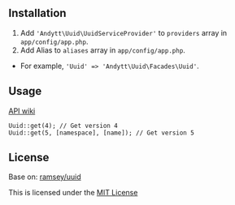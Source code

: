 ## Installation

1. Add `'Andytt\Uuid\UuidServiceProvider'` to `providers` array in `app/config/app.php`.
2. Add Alias to `aliases` array in `app/config/app.php`.
 * For example, `'Uuid' => 'Andytt\Uuid\Facades\Uuid'`.

## Usage

[API wiki](https://github.com/andytt/laravel-uuid/wiki/API)

```
Uuid::get(4); // Get version 4
Uuid::get(5, [namespace], [name]); // Get version 5
```

## License

Base on: [ramsey/uuid](https://github.com/ramsey/uuid)

This is licensed under the [MIT License](http://opensource.org/licenses/MIT)
